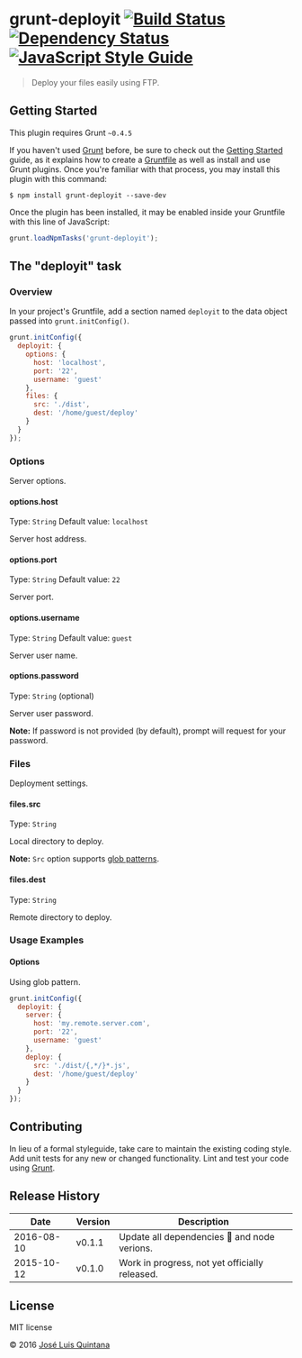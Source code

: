 # grunt-deployit [![Build Status](https://travis-ci.org/joseluisq/grunt-deployit.svg)](https://travis-ci.org/joseluisq/grunt-deployit) [![Dependency Status](https://david-dm.org/joseluisq/grunt-deployit.svg)](https://david-dm.org/joseluisq/grunt-deployit) [![JavaScript Style Guide](https://img.shields.io/badge/code%20style-standard-brightgreen.svg)](http://standardjs.com/)

> Deploy your files easily using FTP.

## Getting Started
This plugin requires Grunt `~0.4.5`

If you haven't used [Grunt](http://gruntjs.com/) before, be sure to check out the [Getting Started](http://gruntjs.com/getting-started) guide, as it explains how to create a [Gruntfile](http://gruntjs.com/sample-gruntfile) as well as install and use Grunt plugins. Once you're familiar with that process, you may install this plugin with this command:

```shell
$ npm install grunt-deployit --save-dev
```

Once the plugin has been installed, it may be enabled inside your Gruntfile with this line of JavaScript:

```js
grunt.loadNpmTasks('grunt-deployit');
```

## The "deployit" task

### Overview
In your project's Gruntfile, add a section named `deployit` to the data object passed into `grunt.initConfig()`.

```js
grunt.initConfig({
  deployit: {
    options: {
      host: 'localhost',
      port: '22',
      username: 'guest'
    },
    files: {
      src: './dist',
      dest: '/home/guest/deploy'
    }
  }
});
```

### Options
Server options.

#### options.host
Type: `String`
Default value: `localhost`

Server host address.

#### options.port
Type: `String`
Default value: `22`

Server port.

#### options.username
Type: `String`
Default value: `guest`

Server user name.

#### options.password
Type: `String` (optional)

Server user password.

**Note:** If password is not provided (by default), prompt will request for your password.

### Files
Deployment settings.

#### files.src
Type: `String`

Local directory to deploy.

**Note:** `Src` option supports [glob patterns](https://github.com/isaacs/node-glob).

#### files.dest
Type: `String`

Remote directory to deploy.

### Usage Examples

#### Options
Using glob pattern.

```js
grunt.initConfig({
  deployit: {
    server: {
      host: 'my.remote.server.com',
      port: '22',
      username: 'guest'
    },
    deploy: {
      src: './dist/{,*/}*.js',
      dest: '/home/guest/deploy'
    }
  }
});
```

## Contributing
In lieu of a formal styleguide, take care to maintain the existing coding style. Add unit tests for any new or changed functionality. Lint and test your code using [Grunt](http://gruntjs.com/).

## Release History
Date | Version | Description
--- | --- | ---
2016-08-10 | v0.1.1 | Update all dependencies 🌴 and node verions.
2015-10-12 | v0.1.0 | Work in progress, not yet officially released.

## License
MIT license

© 2016 [José Luis Quintana](http://git.io/joseluisq)
